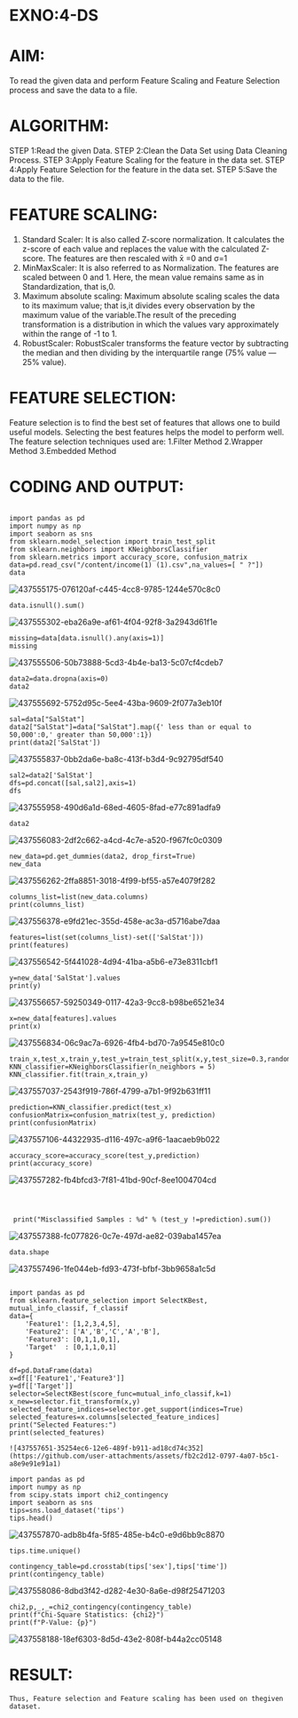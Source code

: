 # EXNO:4-DS
# AIM:
To read the given data and perform Feature Scaling and Feature Selection process and save the
data to a file.

# ALGORITHM:
STEP 1:Read the given Data.
STEP 2:Clean the Data Set using Data Cleaning Process.
STEP 3:Apply Feature Scaling for the feature in the data set.
STEP 4:Apply Feature Selection for the feature in the data set.
STEP 5:Save the data to the file.

# FEATURE SCALING:
1. Standard Scaler: It is also called Z-score normalization. It calculates the z-score of each value and replaces the value with the calculated Z-score. The features are then rescaled with x̄ =0 and σ=1
2. MinMaxScaler: It is also referred to as Normalization. The features are scaled between 0 and 1. Here, the mean value remains same as in Standardization, that is,0.
3. Maximum absolute scaling: Maximum absolute scaling scales the data to its maximum value; that is,it divides every observation by the maximum value of the variable.The result of the preceding transformation is a distribution in which the values vary approximately within the range of -1 to 1.
4. RobustScaler: RobustScaler transforms the feature vector by subtracting the median and then dividing by the interquartile range (75% value — 25% value).

# FEATURE SELECTION:
Feature selection is to find the best set of features that allows one to build useful models. Selecting the best features helps the model to perform well.
The feature selection techniques used are:
1.Filter Method
2.Wrapper Method
3.Embedded Method

# CODING AND OUTPUT:
```

import pandas as pd
import numpy as np
import seaborn as sns
from sklearn.model_selection import train_test_split
from sklearn.neighbors import KNeighborsClassifier
from sklearn.metrics import accuracy_score, confusion_matrix
data=pd.read_csv("/content/income(1) (1).csv",na_values=[ " ?"])
data
```
![437555175-076120af-c445-4cc8-9785-1244e570c8c0](https://github.com/user-attachments/assets/d518ffa5-0b45-4009-bab0-281bd9033f4c)
```
data.isnull().sum()
```
![437555302-eba26a9e-af61-4f04-92f8-3a2943d61f1e](https://github.com/user-attachments/assets/e82230f9-9bc8-40c4-9512-4fde1b4115b5)
```
missing=data[data.isnull().any(axis=1)]
missing
```
![437555506-50b73888-5cd3-4b4e-ba13-5c07cf4cdeb7](https://github.com/user-attachments/assets/d54c5c85-2ab3-44ad-be46-96a32f8031d5)
```
data2=data.dropna(axis=0)
data2
```
![437555692-5752d95c-5ee4-43ba-9609-2f077a3eb10f](https://github.com/user-attachments/assets/2a4e270d-02d7-426a-9db8-d1d9b3f8e12c)
```
sal=data["SalStat"]
data2["SalStat"]=data["SalStat"].map({' less than or equal to 50,000':0,' greater than 50,000':1})
print(data2['SalStat'])
```
![437555837-0bb2da6e-ba8c-413f-b3d4-9c92795df540](https://github.com/user-attachments/assets/dadc2b44-c08f-49a9-b6b2-02f9ccfee22c)
```
sal2=data2['SalStat']
dfs=pd.concat([sal,sal2],axis=1)
dfs
```
![437555958-490d6a1d-68ed-4605-8fad-e77c891adfa9](https://github.com/user-attachments/assets/22e4cb48-c772-43e6-8ef1-97ccae3a7ebb)
```
data2
```
![437556083-2df2c662-a4cd-4c7e-a520-f967fc0c0309](https://github.com/user-attachments/assets/771d393b-38aa-4fee-b512-07b05537faad)
```
new_data=pd.get_dummies(data2, drop_first=True)
new_data
```
![437556262-2ffa8851-3018-4f99-bf55-a57e4079f282](https://github.com/user-attachments/assets/7be490b6-6411-4de0-92af-20b5cc867b75)
```
columns_list=list(new_data.columns)
print(columns_list)
```
![437556378-e9fd21ec-355d-458e-ac3a-d5716abe7daa](https://github.com/user-attachments/assets/5606c816-756c-4cf8-bef7-a1d8a8d504b8)
```
features=list(set(columns_list)-set(['SalStat']))
print(features)
```
![437556542-5f441028-4d94-41ba-a5b6-e73e8311cbf1](https://github.com/user-attachments/assets/bd494648-47d2-4794-a4b3-59cebe2e61de)
```
y=new_data['SalStat'].values
print(y)
```

![437556657-59250349-0117-42a3-9cc8-b98be6521e34](https://github.com/user-attachments/assets/55ce46a9-0d0b-4b46-a662-b6c17e80a9dc)
```
x=new_data[features].values
print(x)

```
![437556834-06c9ac7a-6926-4fb4-bd70-7a9545e810c0](https://github.com/user-attachments/assets/bda36051-9053-4370-a502-b2aea3694eaf)

```
train_x,test_x,train_y,test_y=train_test_split(x,y,test_size=0.3,random_state=0)
KNN_classifier=KNeighborsClassifier(n_neighbors = 5)
KNN_classifier.fit(train_x,train_y)
```
![437557037-2543f919-786f-4799-a7b1-9f92b631ff11](https://github.com/user-attachments/assets/79ecc0c5-bf5c-4b7f-92f1-b021843b221d)
```
prediction=KNN_classifier.predict(test_x)
confusionMatrix=confusion_matrix(test_y, prediction)
print(confusionMatrix)
```
![437557106-44322935-d116-497c-a9f6-1aacaeb9b022](https://github.com/user-attachments/assets/c6d6781e-78cc-48b4-b9bd-2ce1e29d1e9e)

```
accuracy_score=accuracy_score(test_y,prediction)
print(accuracy_score)
```
![437557282-fb4bfcd3-7f81-41bd-90cf-8ee1004704cd](https://github.com/user-attachments/assets/80289f07-4ffc-46ce-ab43-926d370efb27)
```



 print("Misclassified Samples : %d" % (test_y !=prediction).sum())
```
 ![437557388-fc077826-0c7e-497d-ae82-039aba1457ea](https://github.com/user-attachments/assets/d770da7f-d6b5-4b61-ba0d-61fb3922a418)
 ```
data.shape
```
![437557496-1fe044eb-fd93-473f-bfbf-3bb9658a1c5d](https://github.com/user-attachments/assets/99be7aaf-6814-4916-b0e0-416d762af081)
```

import pandas as pd
from sklearn.feature_selection import SelectKBest, mutual_info_classif, f_classif
data={
    'Feature1': [1,2,3,4,5],
    'Feature2': ['A','B','C','A','B'],
    'Feature3': [0,1,1,0,1],
    'Target'  : [0,1,1,0,1]
}

df=pd.DataFrame(data)
x=df[['Feature1','Feature3']]
y=df[['Target']]
selector=SelectKBest(score_func=mutual_info_classif,k=1)
x_new=selector.fit_transform(x,y)
selected_feature_indices=selector.get_support(indices=True)
selected_features=x.columns[selected_feature_indices]
print("Selected Features:")
print(selected_features)

![437557651-35254ec6-12e6-489f-b911-ad18cd74c352](https://github.com/user-attachments/assets/fb2c2d12-0797-4a07-b5c1-a8e9e91e91a1)

import pandas as pd
import numpy as np
from scipy.stats import chi2_contingency
import seaborn as sns
tips=sns.load_dataset('tips')
tips.head()
```
![437557870-adb8b4fa-5f85-485e-b4c0-e9d6bb9c8870](https://github.com/user-attachments/assets/1cedec99-321a-47ec-8109-1aecffdf47df)
```
tips.time.unique()
```
```
contingency_table=pd.crosstab(tips['sex'],tips['time'])
print(contingency_table)
```
![437558086-8dbd3f42-d282-4e30-8a6e-d98f25471203](https://github.com/user-attachments/assets/f2c477ea-5f87-4c51-8fcc-7b11a3a7a320)


```
chi2,p,_,_=chi2_contingency(contingency_table)
print(f"Chi-Square Statistics: {chi2}")
print(f"P-Value: {p}")
```
![437558188-18ef6303-8d5d-43e2-808f-b44a2cc05148](https://github.com/user-attachments/assets/9517dd80-4b7c-4977-9631-866fb938ad1e)


# RESULT:
    Thus, Feature selection and Feature scaling has been used on thegiven dataset.

